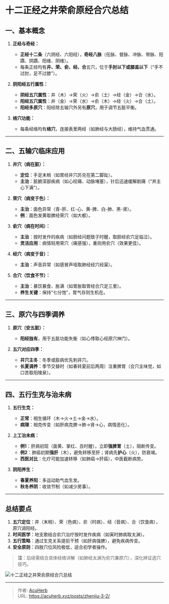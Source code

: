 # 十二正经之井荣俞原经合穴总结


## **一、基本概念**
1. **正经与奇经：**  
   - **正经十二条**（六阴经、六阳经），**奇经八脉**（任脉、督脉、冲脉、带脉、阳蹻、阴蹻、阳维、阴维）。  
   - 每条正经均有**井、荣、俞、经、合**五穴，位于**手肘以下或膝盖以下**（“手不过肘，足不过膝”）。  

2. **阴阳经五行属性：**  
   - **阴经五穴属性**：井（木）→荣（火）→俞（土）→经（金）→合（水）。  
   - **阳经五穴属性**：井（金）→荣（水）→俞（木）→经（火）→合（土）。  
   - **阳经多原穴**：阳经除五输穴外另有**原穴**，用于调节五脏平衡。  

3. **络穴功能：**  
   - 每条经络均有**络穴**，连接表里两经（如肺经与大肠经），维持气血贯通。  

---

## **二、五输穴临床应用**
1. **井穴（病在脏）：**  
   - **定位**：手足末梢（如胃经井穴厉兑在第二脚趾）。  
   - **主治**：脏腑深部疾病（如心绞痛、动脉堵塞），针后迅速缓解剧痛（“井主心下满”）。  

2. **荣穴（病变于色）：**  
   - **主治**：面色异常（青-肝、红-心、黄-脾、白-肺、黑-肾）。  
   - **例**：面色发黄取脾经荣穴（如大都）。  

3. **俞穴（病在时间）：**  
   - **主治**：按时发作的疾病（如胆经问题致子时醒，取胆经俞穴足临泣）。  
   - **灵活应用**：病情轻用荣穴（痛感强），重则用俞穴（效果更佳）。  

4. **经穴（病变于音）：**  
   - **主治**：声音异常（如感冒声哑取肺经经穴经渠）。  

5. **合穴（饮食不节）：**  
   - **主治**：暴饮暴食、胀满（如胃胀取胃经合穴足三里）。  
   - **养生关键**：保持“七分饱”，胃气存则生机在。  

---

## **三、原穴与四季调养**
1. **原穴（安五脏）：**  
   - **阳经独有**，用于五脏功能失衡（如心悸取心经原穴神门）。  

2. **五穴对应四季：**  
   - **井穴主冬**：冬季或脏病优先刺井穴。  
   - **长夏调养**：季节交替时（如春转夏前后两周）注重脾胃（合穴主味觉，如口苦取阳陵泉）。  

---

## **四、五行生克与治未病**
1. **五行生克：**  
   - **正常**：相生循环（木→火→土→金→水）。  
   - **病理**：相克传变（如肝病克脾→肺→肾→心，病情恶化）。  

2. **上工治未病：**  
   - **例1**：肝病初现（面黄、掌红、丑时醒），立即**强脾胃**（土），阻断传变。  
   - **例2**：肺癌初期**强肝**（木），避免转移至肝；肾病先**护心**（火），防衰竭。  
   - **西医对比**：化疗可能加速转移（如肺癌→肝癌），中医截断病势。  

3. **阴阳养生：**  
   - **春夏养阳**：多运动助气血生发。  
   - **秋冬养阴**：收敛节制（如减少房事）。  

---

## **总结要点**
1. **五穴定位**：井（末梢）、荣（色病）、俞（时病）、经（音病）、合（饮食病），原穴调阳经。  
2. **时间医学**：地支歌结合俞穴治疗按时发作疾病（如寅时肺病取太渊）。  
3. **五行策略**：通过生克关系提前干预（如肝病强脾），避免疾病传变。  
4. **安全原则**：四肢穴位风险极低，适合初学者操作。  

> **注**：后续需结合具体经络详解（如肺经太渊为俞穴兼原穴），深化辨证选穴技巧。

![十二正经之井荣俞原经合穴总结](http://img.xingtan.one/i/2025/07/11/6870bb3f56636.webp)

---

> 作者: [AcuHerb](https://acuherb.xyz)  
> URL: https://acuherb.xyz/posts/zhenjiu-3-2/  

